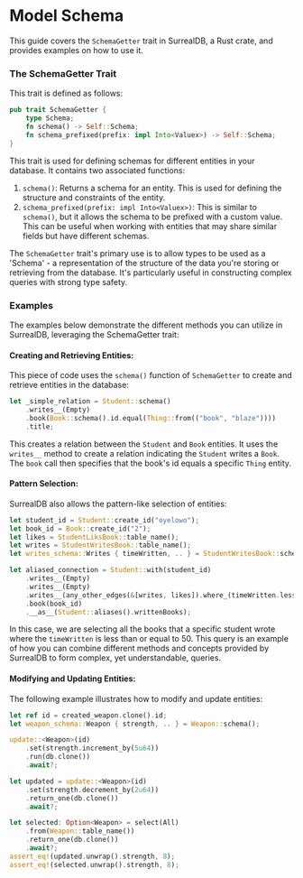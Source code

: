 # Model Schema

This guide covers the `SchemaGetter` trait in SurrealDB, a Rust crate, and provides examples on how to use it.

### The SchemaGetter Trait

This trait is defined as follows:

```rust
pub trait SchemaGetter {
    type Schema;
    fn schema() -> Self::Schema;
    fn schema_prefixed(prefix: impl Into<Valuex>) -> Self::Schema;
}
```

This trait is used for defining schemas for different entities in your database. It contains two associated functions:

1. `schema()`: Returns a schema for an entity. This is used for defining the structure and constraints of the entity.
2. `schema_prefixed(prefix: impl Into<Valuex>)`: This is similar to `schema()`, but it allows the schema to be prefixed with a custom value. This can be useful when working with entities that may share similar fields but have different schemas.

The `SchemaGetter` trait's primary use is to allow types to be used as a 'Schema' - a representation of the structure of the data you're storing or retrieving from the database. It's particularly useful in constructing complex queries with strong type safety.

### Examples

The examples below demonstrate the different methods you can utilize in SurrealDB, leveraging the SchemaGetter trait:

#### Creating and Retrieving Entities:

This piece of code uses the `schema()` function of `SchemaGetter` to create and retrieve entities in the database:

```rust
let _simple_relation = Student::schema()
    .writes__(Empty)
    .book(Book::schema().id.equal(Thing::from(("book", "blaze"))))
    .title;
```

This creates a relation between the `Student` and `Book` entities. It uses the `writes__` method to create a relation indicating the `Student` writes a `Book`. The `book` call then specifies that the book's id equals a specific `Thing` entity.

#### Pattern Selection:

SurrealDB also allows the pattern-like selection of entities:

```rust
let student_id = Student::create_id("oyelowo");
let book_id = Book::create_id("2");
let likes = StudentLiksBook::table_name();
let writes = StudentWritesBook::table_name();
let writes_schema::Writes { timeWritten, .. } = StudentWritesBook::schema();

let aliased_connection = Student::with(student_id)
    .writes__(Empty)
    .writes__(Empty)
    .writes__(any_other_edges(&[writes, likes]).where_(timeWritten.less_than_or_equal(50)))
    .book(book_id)
    .__as__(Student::aliases().writtenBooks);
```

In this case, we are selecting all the books that a specific student wrote where the `timeWritten` is less than or equal to 50. This query is an example of how you can combine different methods and concepts provided by SurrealDB to form complex, yet understandable, queries.

#### Modifying and Updating Entities:

The following example illustrates how to modify and update entities:

```rust
let ref id = created_weapon.clone().id;
let weapon_schema::Weapon { strength, .. } = Weapon::schema();

update::<Weapon>(id)
    .set(strength.increment_by(5u64))
    .run(db.clone())
    .await?;

let updated = update::<Weapon>(id)
    .set(strength.decrement_by(2u64))
    .return_one(db.clone())
    .await?;

let selected: Option<Weapon> = select(All)
    .from(Weapon::table_name())
    .return_one(db.clone())
    .await?;
assert_eq!(updated.unwrap().strength, 8);
assert_eq!(selected.unwrap().strength, 8);
```
